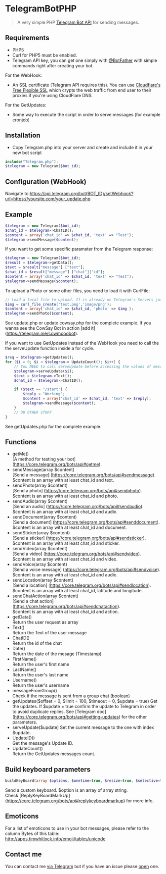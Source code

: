 # TelegramBotPHP
> A very simple PHP [Telegram Bot API](https://core.telegram.org/bots) for sending messages.

Requirements
---------

* PHP5
* Curl for PHP5 must be enabled.
* Telegram API key, you can get one simply with [@BotFather](https://core.telegram.org/bots#botfather) with simple commands right after creating your bot.

For the WebHook:
* An SSL certificate (Telegram API requires this). You can use [Cloudflare's Free Flexible SSL](https://www.cloudflare.com/ssl) which crypts the web traffic from end user to their proxies if you're using CloudFlare DNS.

For the GetUpdates:
* Some way to execute the script in order to serve messages (for example cronjob)

Installation
---------

* Copy Telegram.php into your server and create and include it in your new bot script
```php
include("Telegram.php");
$telegram = new Telegram($bot_id);
```

Configuration (WebHook)
---------

Navigate to 
https://api.telegram.org/bot(BOT_ID)/setWebhook?url=https://yoursite.com/your_update.php

Example
---------

```php
$telegram = new Telegram($bot_id);
$chat_id = $telegram->ChatID();
$content = array('chat_id' => $chat_id, 'text' => "Test");
$telegram->sendMessage($content);
```

If you want to get some specific parameter from the Telegram response:
```php
$telegram = new Telegram($bot_id);
$result = $telegram->getData();
$text = $result["message"] ["text"];
$chat_id = $result["message"] ["chat"]["id"];
$content = array('chat_id' => $chat_id, 'text' => "Test");
$telegram->sendMessage($content);
```

To upload a Photo or some other files, you need to load it with CurlFile:
```php
// Load a local file to upload. If is already on Telegram's Servers just pass the resource id
$img = curl_file_create('test.png','image/png'); 
$content = array('chat_id' => $chat_id, 'photo' => $img );
$telegram->sendPhoto($content);
```

See update.php or update cowsay.php for the complete example.
If you wanna see the CowSay Bot in action [add it] (https://telegram.me/cowmooobot).

If you want to use GetUpdates instead of the WebHook you need to call the the serveUpdate function inside a for cycle.
```php
$req = $telegram->getUpdates();
for ($i = 0; $i < $telegram-> UpdateCount(); $i++) {
	// You NEED to call serveUpdate before accessing the values of message in Telegram Class
	$telegram->serveUpdate($i);
	$text = $telegram->Text();
	$chat_id = $telegram->ChatID();

	if ($text == "/start") {
		$reply = "Working";
		$content = array('chat_id' => $chat_id, 'text' => $reply);
		$telegram->sendMessage($content);
	}
	// DO OTHER STUFF
}
```
See getUpdates.php for the complete example.

Functions
------------

* getMe()  
[A method for testing your bot] (https://core.telegram.org/bots/api#getme).  
* sendMessage(array $content)  
[Send a message] (https://core.telegram.org/bots/api#sendmessage).  
$content is an array with at least chat_id and text.
* sendPhoto(array $content)  
[Send a photo] (https://core.telegram.org/bots/api#sendphoto).  
$content is an array with at least chat_id and photo.
* sendAudio(array $content)  
[Send an audio] (https://core.telegram.org/bots/api#sendaudio).  
$content is an array with at least chat_id and audio.
* sendDocument(array $content)  
[Send a document] (https://core.telegram.org/bots/api#senddocument).  
$content is an array with at least chat_id and document.
* sendSticker(array $content)  
[Send a sticker] (https://core.telegram.org/bots/api#sendsticker).  
$content is an array with at least chat_id and sticker.
* sendVideo(array $content)  
[Send a video] (https://core.telegram.org/bots/api#sendvideo).  
$content is an array with at least chat_id and video.
* sendVoice(array $content)  
[Send a voice message] (https://core.telegram.org/bots/api#sendvoice).  
$content is an array with at least chat_id and audio.
* sendLocation(array $content)  
[Send a location] (https://core.telegram.org/bots/api#sendlocation).  
$content is an array with at least chat_id, latitude and longitude.
* sendChatAction(array $content)  
[Send a chat action] (https://core.telegram.org/bots/api#sendchataction).  
$content is an array with at least chat_id and action.
* getData()  
Return the user request as array
* Text()  
Return the Text of the user message
* ChatID()  
Return the id of the chat
* Date()  
Return the date of the mesage (Timestamp)
* FirstName()  
Return the user's first name
* LastName()  
Return the user's last name
* Username()  
Return the user's username
* messageFromGroup()  
Check if the message is sent from a group chat (boolean)    
* getUpdates($offset = 0, $limit = 100, $timeout = 0, $update = true)
Get the updates. If $update = true confirm the update to Telegram in order to avoid duplicate replies.
See [Telegram doc] (https://core.telegram.org/bots/api#getting-updates)  for the other parameters.
* serveUpdate($update)
Set the current message to the one with index $update.
* UpdateID()  
Get the message's Update ID.
* UpdateCount()  
Return the GetUpdates messages count.

Build keyboard parameters
------------
```php
buildKeyBoard(array $options, $onetime=true, $resize=true, $selective=true)
```
Send a custom keyboard. $option is an array of array string.  
Check [ReplyKeyBoardMarkUp] (https://core.telegram.org/bots/api#replykeyboardmarkup) for more info.

Emoticons
------------
For a list of emoticons to use in your bot messages, please refer to the column Bytes of this table:
http://apps.timwhitlock.info/emoji/tables/unicode

Contact me
------------
You can contact me [via Telegram](https://telegram.me/ggrillo) but if you have an issue please [open](https://github.com/Eleirbag89/TelegramBotPHP/issues) one.
